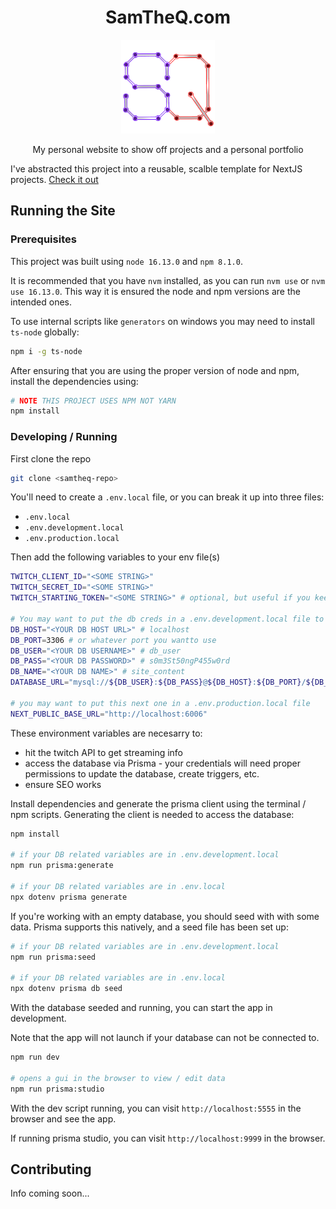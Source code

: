 <div align="center">

# SamTheQ.com

<img alt="The letters S and Q stylized to look like wires and circular nodes" src="https://raw.githubusercontent.com/SamuelQuinones/samtheq.com/d9a66022ceef3a7ec87eb2538d205ad8f31f1c9d/public/Logo_866.png" height="150" />

My personal website to show off projects and a personal portfolio

</div>

I've abstracted this project into a reusable, scalble template for NextJS projects. [Check it out](https://github.com/SamuelQuinones/nextjs-boilerplate)

## Running the Site

### Prerequisites

This project was built using `node 16.13.0` and `npm 8.1.0`.

It is recommended that you have `nvm` installed, as you can run `nvm use` or `nvm use 16.13.0`. This way it is ensured the node and npm versions are the intended ones.

To use internal scripts like `generators` on windows you may need to install `ts-node` globally:

```bash
npm i -g ts-node
```

After ensuring that you are using the proper version of node and npm, install the dependencies using:

```bash
# NOTE THIS PROJECT USES NPM NOT YARN
npm install
```

### Developing / Running

First clone the repo

```bash
git clone <samtheq-repo>
```

You'll need to create a `.env.local` file, or you can break it up into three files:

- `.env.local`
- `.env.development.local`
- `.env.production.local`

Then add the following variables to your env file(s)

```bash
TWITCH_CLIENT_ID="<SOME STRING>"
TWITCH_SECRET_ID="<SOME STRING>"
TWITCH_STARTING_TOKEN="<SOME STRING>" # optional, but useful if you keep restarting

# You may want to put the db creds in a .env.development.local file to be able to use the npm scripts easily
DB_HOST="<YOUR DB HOST URL>" # localhost
DB_PORT=3306 # or whatever port you wantto use
DB_USER="<YOUR DB USERNAME>" # db_user
DB_PASS="<YOUR DB PASSWORD>" # s0m3St50ngP455w0rd
DB_NAME="<YOUR DB NAME>" # site_content
DATABASE_URL="mysql://${DB_USER}:${DB_PASS}@${DB_HOST}:${DB_PORT}/${DB_NAME}"

# you may want to put this next one in a .env.production.local file
NEXT_PUBLIC_BASE_URL="http://localhost:6006"
```

These environment variables are necesarry to:

- hit the twitch API to get streaming info
- access the database via Prisma - your credentials will need proper permissions to update the database, create triggers, etc.
- ensure SEO works

Install dependencies and generate the prisma client using the terminal / npm scripts. Generating the client is needed to access the database:

```bash
npm install

# if your DB related variables are in .env.development.local
npm run prisma:generate

# if your DB related variables are in .env.local
npx dotenv prisma generate
```

If you're working with an empty database, you should seed with with some data. Prisma supports this natively, and a seed file has been set up:

```bash
# if your DB related variables are in .env.development.local
npm run prisma:seed

# if your DB related variables are in .env.local
npx dotenv prisma db seed
```

With the database seeded and running, you can start the app in development.

Note that the app will not launch if your database can not be connected to.

```bash
npm run dev

# opens a gui in the browser to view / edit data
npm run prisma:studio
```

With the dev script running, you can visit `http://localhost:5555` in the browser and see the app.

If running prisma studio, you can visit `http://localhost:9999` in the browser.

## Contributing

Info coming soon...
